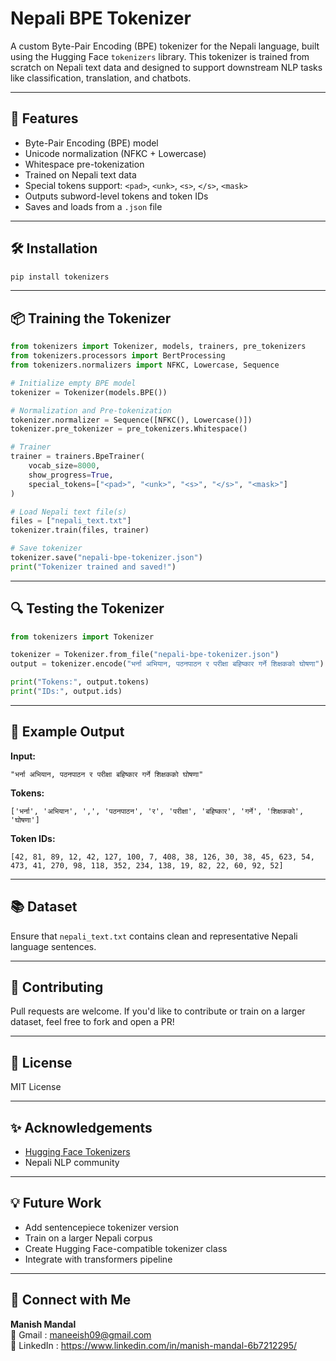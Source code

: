 # Nepali BPE Tokenizer

A custom Byte-Pair Encoding (BPE) tokenizer for the Nepali language, built using the Hugging Face `tokenizers` library. This tokenizer is trained from scratch on Nepali text data and designed to support downstream NLP tasks like classification, translation, and chatbots.

---

## 🚀 Features

- Byte-Pair Encoding (BPE) model
- Unicode normalization (NFKC + Lowercase)
- Whitespace pre-tokenization
- Trained on Nepali text data
- Special tokens support: `<pad>`, `<unk>`, `<s>`, `</s>`, `<mask>`
- Outputs subword-level tokens and token IDs
- Saves and loads from a `.json` file

---

## 🛠 Installation

```bash
pip install tokenizers
```

---

## 📦 Training the Tokenizer

```python
from tokenizers import Tokenizer, models, trainers, pre_tokenizers
from tokenizers.processors import BertProcessing
from tokenizers.normalizers import NFKC, Lowercase, Sequence

# Initialize empty BPE model
tokenizer = Tokenizer(models.BPE())

# Normalization and Pre-tokenization
tokenizer.normalizer = Sequence([NFKC(), Lowercase()])
tokenizer.pre_tokenizer = pre_tokenizers.Whitespace()

# Trainer
trainer = trainers.BpeTrainer(
    vocab_size=8000,
    show_progress=True,
    special_tokens=["<pad>", "<unk>", "<s>", "</s>", "<mask>"]
)

# Load Nepali text file(s)
files = ["nepali_text.txt"]
tokenizer.train(files, trainer)

# Save tokenizer
tokenizer.save("nepali-bpe-tokenizer.json")
print("Tokenizer trained and saved!")
```

---

## 🔍 Testing the Tokenizer

```python
from tokenizers import Tokenizer

tokenizer = Tokenizer.from_file("nepali-bpe-tokenizer.json")
output = tokenizer.encode("भर्ना अभियान, पठनपाठन र परीक्षा बहिष्कार गर्ने शिक्षकको घोषणा")

print("Tokens:", output.tokens)
print("IDs:", output.ids)
```

---

## 📄 Example Output

**Input:**
```
"भर्ना अभियान, पठनपाठन र परीक्षा बहिष्कार गर्ने शिक्षकको घोषणा"
```

**Tokens:**
```
['भर्ना', 'अभियान', ',', 'पठनपाठन', 'र', 'परीक्षा', 'बहिष्कार', 'गर्ने', 'शिक्षकको', 'घोषणा']
```

**Token IDs:**
```
[42, 81, 89, 12, 42, 127, 100, 7, 408, 38, 126, 30, 38, 45, 623, 54, 473, 41, 270, 98, 118, 352, 234, 138, 19, 82, 22, 60, 92, 52]
```

---

## 📚 Dataset

Ensure that `nepali_text.txt` contains clean and representative Nepali language sentences.

---

## 🤝 Contributing

Pull requests are welcome. If you'd like to contribute or train on a larger dataset, feel free to fork and open a PR!

---

## 📜 License

MIT License

---

## ✨ Acknowledgements

- [Hugging Face Tokenizers](https://github.com/huggingface/tokenizers)
- Nepali NLP community

---

## 💡 Future Work

- Add sentencepiece tokenizer version
- Train on a larger Nepali corpus
- Create Hugging Face-compatible tokenizer class
- Integrate with transformers pipeline

---

## 🔗 Connect with Me

**Manish Mandal**  
📧 Gmail : maneeish09@gmail.com  
🔗 LinkedIn : https://www.linkedin.com/in/manish-mandal-6b7212295/


